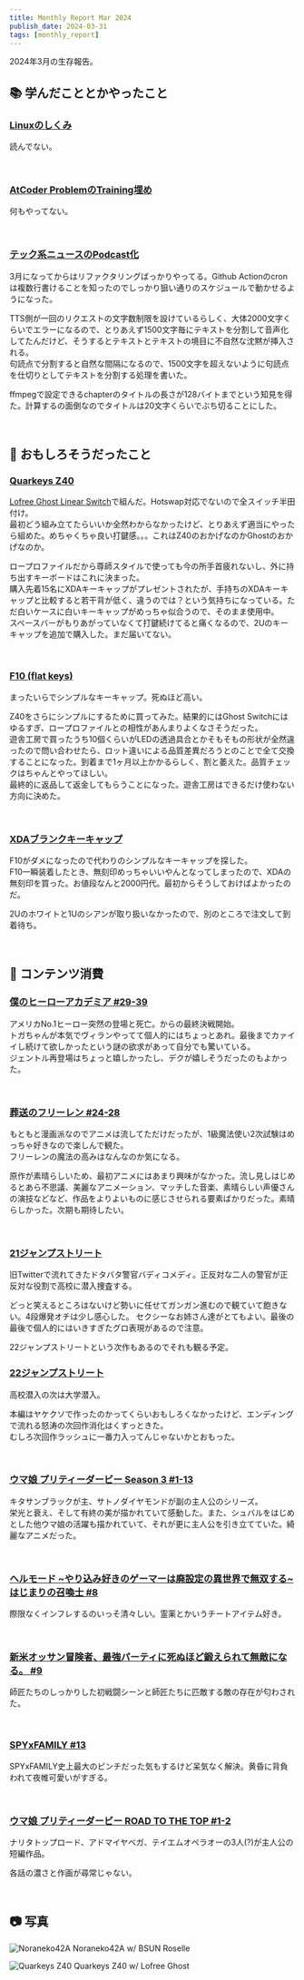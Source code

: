 ```yaml
---
title: Monthly Report Mar 2024
publish_date: 2024-03-31
tags: [monthly_report]
---
```


2024年3月の生存報告。

## 📚 学んだこととかやったこと

### [Linuxのしくみ](https://amzn.to/49bdRub)

読んでない。

<br />

### [AtCoder ProblemのTraining埋め](https://kenkoooo.com/atcoder/#/training/Boot%20camp%20for%20Beginners)

何もやってない。

<br />

### [テック系ニュースのPodcast化](https://github.com/ryoo14/silver_harp)

3月になってからはリファクタリングばっかりやってる。Github Actionのcronは複数行書けることを知ったのでしっかり狙い通りのスケジュールで動かせるようになった。

TTS側が一回のリクエストの文字数制限を設けているらしく、大体2000文字くらいでエラーになるので、とりあえず1500文字毎にテキストを分割して音声化してたんだけど、そうするとテキストとテキストの境目に不自然な沈黙が挿入される。  
句読点で分割すると自然な間隔になるので、1500文字を超えないように句読点を仕切りとしてテキストを分割する処理を書いた。

ffmpegで設定できるchapterのタイトルの長さが128バイトまでという知見を得た。計算するの面倒なのでタイトルは20文字くらいでぶち切ることにした。

<br />

## 🧐 おもしろそうだったこと

### [Quarkeys Z40](https://www.quarkeys.com/product-page/z40-case-extras-sale)

[Lofree Ghost Linear Switch](https://amzn.to/3Il0Xyt)で組んだ。Hotswap対応でないので全スイッチ半田付け。  
最初どう組み立てたらいいか全然わからなかったけど、とりあえず適当にやったら組めた。めちゃくちゃ良い打鍵感。。。これはZ40のおかげなのかGhostのおかげなのか。

ロープロファイルだから尊師スタイルで使っても今の所手首疲れないし、外に持ち出すキーボードはこれに決まった。  
購入先着15名にXDAキーキャップがプレゼントされたが、手持ちのXDAキーキャップと比較すると若干背が低く、違うのでは？という気持ちになっている。ただ白いケースに白いキーキャップがめっちゃ似合うので、そのまま使用中。  
スペースバーがもりあがっていなくて打鍵続けてると痛くなるので、2Uのキーキャップを追加で購入した。まだ届いてない。

<br />

### [F10 (flat keys)](https://spkeyboards.com/products/sp-f10-flat-keys?_pos=7&_sid=e19260b1a&_ss=r)

まったいらでシンプルなキーキャップ。死ぬほど高い。

Z40をさらにシンプルにするために買ってみた。結果的にはGhost Switchにはゆるすぎ、ロープロファイルとの相性があんまりよくなさそうだった。  
遊舎工房で買ったうち10個くらいがLEDの透過具合とかそもそもの形状が全然違ったので問い合わせたら、ロット違いによる品質差異だろうとのことで全て交換することになった。到着まで1ヶ月以上かかるらしく、割と萎えた。品質チェックはちゃんとやってほしい。  
最終的に返品して返金してもらうことになった。遊舎工房はできるだけ使わない方向に決めた。

<br />

### [XDAブランクキーキャップ](https://talpkeyboard.net/?category_id=6172634372eb467371ec96f9)

F10がダメになったので代わりのシンプルなキーキャップを探した。  
F10一瞬装着したとき、無刻印めっちゃいいやんとなってしまったので、XDAの無刻印を買った。お値段なんと2000円代。最初からそうしておけばよかったのだ。

2Uのホワイトと1Uのシアンが取り扱いなかったので、別のところで注文して到着待ち。

<br />

## 👾 コンテンツ消費

### [僕のヒーローアカデミア #29-39](https://amzn.to/3UqRjSn)

アメリカNo.1ヒーロー突然の登場と死亡。からの最終決戦開始。  
トガちゃんが本気でヴィランやってて個人的にはちょっとあれ。最後までカァイイし続けて欲しかったという謎の欲求があって自分でも驚いている。  
ジェントル再登場はちょっと嬉しかったし、デクが嬉しそうだったのもよかった。

<br />

### [葬送のフリーレン #24-28](https://annict.com/works/10079)

もともと漫画派なのでアニメは流してただけだったが、1級魔法使い2次試験はめっちゃ好きなので楽しんで観た。  
フリーレンの魔法の高みはなんなのか気になる。

原作が素晴らしいため、最初アニメにはあまり興味がなかった。流し見しはじめるとあら不思議、美麗なアニメーション、マッチした音楽、素晴らしい声優さんの演技などなど、作品をよりよいものに感じさせられる要素ばかりだった。素晴らしかった。次期も期待したい。

<br />

### [21ジャンプストリート](https://filmarks.com/movies/53636)

旧Twitterで流れてきたドタバタ警官バディコメディ。正反対な二人の警官が正反対な役割で高校に潜入捜査する。

どっと笑えるところはないけど勢いに任せてガンガン進むので観ていて飽きない。4段爆発オチは少し感心した。
セクシーなお姉さん達がとてもよい。最後の最後で個人的にはいきすぎたグロ表現があるので注意。

22ジャンプストリートという次作もあるのでそれも観る予定。

### [22ジャンプストリート](https://filmarks.com/movies/58650)

高校潜入の次は大学潜入。

本編はヤケクソで作ったのかってくらいおもしろくなかったけど、エンディングで流れる怒涛の次回作消化はくすっときた。  
むしろ次回作ラッシュに一番力入ってんじゃないかとおもった。

<br />

### [ウマ娘 プリティーダービー Season 3 #1-13](https://annict.com/works/10161)

キタサンブラックが主、サトノダイヤモンドが副の主人公のシリーズ。  
栄光と衰え、そして有終の美が描かれていて感動した。また、シュバルをはじめとした他ウマ娘の活躍も描かれていて、それが更に主人公を引き立てていた。綺麗なアニメだった。

<br />

### [ヘルモード \~やり込み好きのゲーマーは廃設定の異世界で無双する\~ はじまりの召喚士 #8](https://amzn.to/43s5EAs)

際限なくインフレするのいっそ清々しい。霊薬とかいうチートアイテム好き。

<br />

### [新米オッサン冒険者、最強パーティに死ぬほど鍛えられて無敵になる。 #9](https://amzn.to/3TmOIGI)

師匠たちのしっかりした初戦闘シーンと師匠たちに匹敵する敵の存在が匂わされた。

<br />

### [SPYxFAMILY #13](https://amzn.to/43hP3z7)

SPYxFAMILY史上最大のピンチだった気もするけど呆気なく解決。黄昏に背負われて夜帷可愛いがすぎる。

<br />

### [ウマ娘 プリティーダービー ROAD TO THE TOP #1-2](https://annict.com/works/9625)

ナリタトップロード、アドマイヤベガ、テイエムオペラオーの3人(?)が主人公の短編作品。

各話の濃さと作画が尋常じゃない。

<br />

## 📷 写真

![Noraneko42A](https://d3toh8on7lf5va.cloudfront.net/noraneko42a.jpg)
Noraneko42A w/ BSUN Roselle

![Quarkeys Z40](https://d3toh8on7lf5va.cloudfront.net/z40.jpg)
Quarkeys Z40 w/ Lofree Ghost
